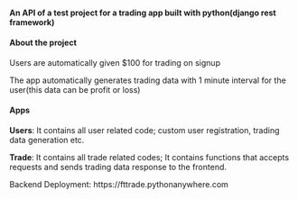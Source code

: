 <h4>An API of a test project for a trading app built with python(django rest framework)</h4>

<h4>About the project</h4>
<p> Users are automatically given $100 for trading on signup</p>
<p>The app automatically generates trading data with 1 minute interval for the user(this data can be profit or loss)</p>

<h4>Apps</h4>
<p><b>Users</b>: It contains all user related code; custom user registration, trading data generation etc.</p>
<p><b>Trade</b>: It contains all trade related codes; It contains functions that accepts requests and sends trading data response to the frontend.</p>


<p>Backend Deployment: https://fttrade.pythonanywhere.com</p>
